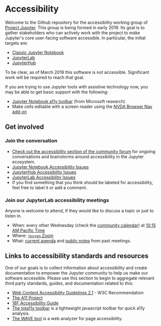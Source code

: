 # Accessibility

Welcome to the Github repository for the accessibility working group of [Project Jupyter](https://jupyter.org/). This group is being formed in early 2019. Its goal is to gather stakeholders who can actively work with the project to make Jupyter's core user-facing software accessible. In particular, the initial targets are:

*   [Classic Jupyter Notebook](https://github.com/jupyter/notebook)
*   [JupyterLab](https://github.com/jupyterlab/jupyterlab)
*   [JupyterHub](https://github.com/jupyterhub/jupyterhub)

To be clear, as of March 2019 this software is not accessible. Significant work will be required to reach that goal.

If you are trying to use Jupyter tools with assistive technology now, you may be able to get basic support with the following:
- [Jupyter Notebook a11y toolbar](https://github.com/uclixnjupyternbaccessibility/jupyter_contrib_nbextensions/tree/master/src/jupyter_contrib_nbextensions/nbextensions/accessibility_toolbar) (from Microsoft research)
- Make cells editable with a screen reader using the [NVDA Browser Nav add-on](https://addons.nvda-project.org/addons/browsernav.en.html#:~:text=BrowserNav%20addon%20for%20NVDA,comments%20or%20malformed%20HTML%20tables.”)

## Get involved

### Join the conversation

- [Check out the accessibility section of the community forum](https://discourse.jupyter.org/c/special-topics/accessibility) for ongoing conversations and brainstorms around accessibility in the Jupyter ecosystem.
- [Jupyter Notebook Accessibility Issues](https://github.com/jupyter/notebook/issues?q=is%3Aopen+is%3Aissue+label%3Atag%3AAccessibility)
- [JupyterHub Accessibility Issues](https://github.com/jupyterhub/jupyterhub/issues?q=is%3Aopen+is%3Aissue+label%3Aaccessibility)
- [JupyterLab Accessibility Issues](https://github.com/jupyterlab/jupyterlab/issues?q=is%3Aopen+is%3Aissue+label%3Atag%3AAccessibility)
- If you find something that you think should be labeled for accessibility, feel free to label it or add a comment.

### Join our JupyterLab accessibility meetings

Anyone is welcome to attend, if they would like to discuss a topic or just to listen in.

- When: every other Wednesday (check the [community calendar](https://jupyter.readthedocs.io/en/latest/community/content-community.html#jupyter-community-meetings)) at [10:15 AM Pacific Time](https://www.thetimezoneconverter.com/?t=9%3A00%20am&tz=San%20Francisco&)
- Where: [`jovyan` Zoom](https://zoom.us/my/jovyan?pwd=c0JZTHlNdS9Sek9vdzR3aTJ4SzFTQT09)
- What: [current agenda](https://hackmd.io/WnaWXboXSiGoqWvev_fAvA) and [public notes](https://github.com/jupyterlab/team-compass/issues/98) from past meetings.

## Links to accessibility standards and resources

One of our goals is to collect information about accessibility and create documentation to empower the Jupyter community to help us make our software accessible. Please use this section to begin to aggregate relevant third party standards, guides, and documentation related to this:

*   [Web Content Accessibility Guidelines 2.1](https://www.w3.org/TR/WCAG21/) - W3C Recommendation
*   [The A11 Project](https://a11yproject.com/)
*   [18F Accessibility Guide](https://accessibility.18f.gov/)
*   [The tota11y toolbar](https://khan.github.io/tota11y/) is a lightweight javascript toolbar for quick a11y analysis.
*   [The WAVE tool](http://wave.webaim.org/report#/http://z2jh.jupyter.org/) is a web analyzer for page accessibility.
